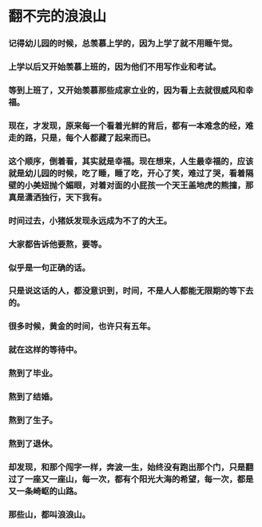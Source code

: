 # 翻不完的浪浪山

### 记得幼儿园的时候，总羡慕上学的，因为上学了就不用睡午觉。

### 上学以后又开始羡慕上班的，因为他们不用写作业和考试。

### 等到上班了，又开始羡慕那些成家立业的，因为看上去就很威风和幸福。

### 现在，才发现，原来每一个看着光鲜的背后，都有一本难念的经，难走的路，只是，每个人都藏了起来而已。

### 这个顺序，倒着看，其实就是幸福。现在想来，人生最幸福的，应该就是幼儿园的时候，吃了睡，睡了吃，开心了笑，难过了哭，看着隔壁的小美妞抛个媚眼，对着对面的小屁孩一个天王盖地虎的熊撞，那真是潇洒独行，天下我有。

### 时间过去，小猪妖发现永远成为不了的大王。

### 大家都告诉他要熬，要等。

### 似乎是一句正确的话。

### 只是说这话的人，都没意识到，时间，不是人人都能无限期的等下去的。

### 很多时候，黄金的时间，也许只有五年。

### 就在这样的等待中。

### 熬到了毕业。

### 熬到了结婚。

### 熬到了生子。

### 熬到了退休。

### 却发现，和那个闯字一样，奔波一生，始终没有跑出那个门，只是翻过了一座又一座山，每一次，都有个阳光大海的希望，每一次，都是又一条崎岖的山路。

### 那些山，都叫浪浪山。
